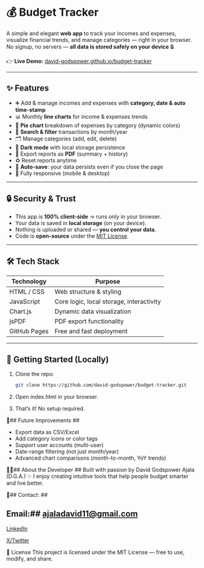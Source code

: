 # 💰 Budget Tracker

A simple and elegant **web app** to track your incomes and expenses, visualize financial trends, and manage categories — right in your browser.  
No signup, no servers — **all data is stored safely on your device** 🔒.

👉 **Live Demo:** [david-godspower.github.io/budget-tracker](https://david-godspower.github.io/budget-tracker)

---

## ✨ Features

- ➕ Add & manage incomes and expenses with **category, date & auto time-stamp**  
- 📊 Monthly **line charts** for income & expenses trends  
- 🥧 **Pie chart** breakdown of expenses by category (dynamic colors)  
- 🔎 **Search & filter** transactions by month/year  
- 🗂 Manage categories (add, edit, delete)  
- 🌙 **Dark mode** with local storage persistence  
- 📑 Export reports as **PDF** (summary + history)  
- ♻️ Reset reports anytime  
- 💾 **Auto-save**: your data persists even if you close the page  
- 📱 Fully responsive (mobile & desktop)  

---

## 🔒 Security & Trust

- This app is **100% client-side** → runs only in your browser.  
- Your data is saved in **local storage** (on your device).  
- Nothing is uploaded or shared — **you control your data**.  
- Code is **open-source** under the [MIT License](LICENSE).  

---

## 🛠 Tech Stack

| Technology   | Purpose                         |
|--------------|---------------------------------|
| HTML / CSS   | Web structure & styling         |
| JavaScript   | Core logic, local storage, interactivity |
| Chart.js     | Dynamic data visualization      |
| jsPDF        | PDF export functionality        |
| GitHub Pages | Free and fast deployment        |

---

## 🚀 Getting Started (Locally)

1. Clone the repo:  
   ```bash
   git clone https://github.com/david-godspower/budget-tracker.git
2. Open index.html in your browser.

3. That’s it! No setup required.

📌## Future Improvements ##
- Export data as CSV/Excel
- Add category icons or color tags
- Support user accounts (multi-user)
- Date-range filtering (not just month/year)
- Advanced chart comparisons (month-to-month, YoY trends)

👨‍💻## About the Developer ##
Built with passion by David Godspower Ajala (D.G.A.) ✨
I enjoy creating intuitive tools that help people budget smarter and live better.

📩## Contact: ##

## Email:## [ajaladavid11@gmail.com](ajaladavid11@gmail.com)

[LinkedIn](https://www.linkedin.com/in/david-ajala-a93b862a1/)

[X/Twitter](https://x.com/ajala28981)

📜 License
This project is licensed under the MIT License — free to use, modify, and share.
